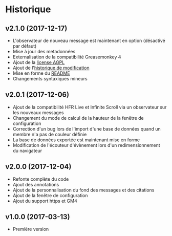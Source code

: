 
# Historique

## v2.1.0 (2017-12-17)

- L'observateur de nouveau message est maintenant en option (désactivé par défaut)
- Mise à jour des metadonnées
- Externalisation de la compatibilité Greasemonkey 4
- Ajout de la [license AGPL](LICENSE)
- Ajout de l'[historique de modification](CHANGELOG.md)
- Mise en forme du [README](README.md)
- Changements syntaxiques mineurs

## v2.0.1 (2017-12-06)

- Ajout de la compatibilité HFR Live et Infinite Scroll via un observateur sur les nouveaux messages
- Changement du mode de calcul de la hauteur de la fenêtre de configuration
- Correction d'un bug lors de l'import d'une base de données quand un membre n'a pas de couleur définie
- La base de données exportée est maintenant mise en forme
- Modification de l'écouteur d'évènement lors d'un redimensionnement du navigateur

## v2.0.0 (2017-12-04)

- Refonte complète du code
- Ajout des annotations
- Ajout de la personnalisation du fond des messages et des citations
- Ajout de la fenêtre de configuration
- Ajout du support https et GM4

## v1.0.0 (2017-03-13)

- Première version
